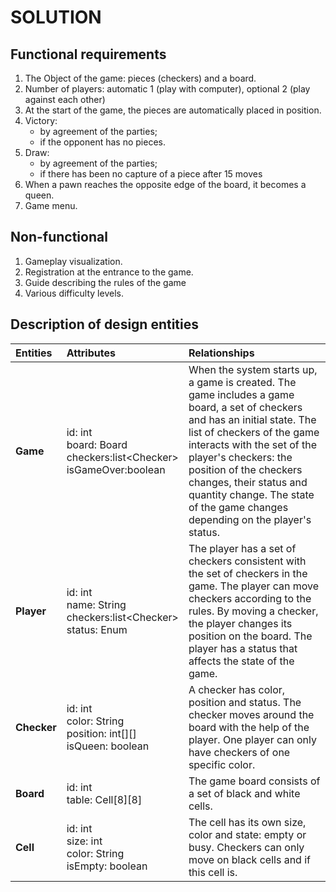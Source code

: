 # SOLUTION
## Functional requirements
1. The Object of the game: pieces (checkers) and a board.
2. Number of players: automatic 1 (play with computer), optional 2 (play against each other)
3. At the start of the game, the pieces are automatically placed in position.
4. Victory: 
    * by agreement of the parties; 
    * if the opponent has no pieces.
5. Draw:
    * by agreement of the parties;
    * if there has been no capture of a piece after 15 moves
6. When a pawn reaches the opposite edge of the board, it becomes a queen.
7. Game menu.
## Non-functional
1. Gameplay visualization. 
2. Registration at the entrance to the game.
3. Guide describing the rules of the game
4. Various difficulty levels.
## Description of design entities
| Entities | Attributes | Relationships |
|:----------------|:---------------|:--------------------|
| __Game__ | id: int <br> board: Board <br> checkers:list\<Checker\> <br> isGameOver:boolean | When the system starts up, a game is created. The game includes a game board, a set of checkers and has an initial state. The list of checkers of the game interacts with the set of the player's checkers: the position of the checkers changes, their status and quantity change. The state of the game changes depending on the player's status. |
| __Player__ | id: int <br> name: String <br> checkers:list\<Checker\> <br> status: Enum | The player has a set of checkers consistent with the set of checkers in the game. The player can move checkers according to the rules. By moving a checker, the player changes its position on the board. The player has a status that affects the state of the game.|
|__Checker__|id: int <br> color: String <br> position: int[][] <br> isQueen: boolean|A checker has color, position and status. The checker moves around the board with the help of the player. One player can only have checkers of one specific color.|
|__Board__|id: int <br> table: Cell[8][8]|The game board consists of a set of black and white cells.|
|__Cell__|id: int <br> size: int <br> color: String <br> isEmpty: boolean|The cell has its own size, color and state: empty or busy. Checkers can only move on black cells and if this cell is.|
